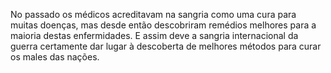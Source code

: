 ﻿No passado os médicos acreditavam na sangria como uma cura para muitas doenças, mas desde então descobriram remédios melhores para a maioria destas enfermidades. E assim deve a sangria internacional da guerra certamente dar lugar à descoberta de melhores métodos para curar os males das nações.